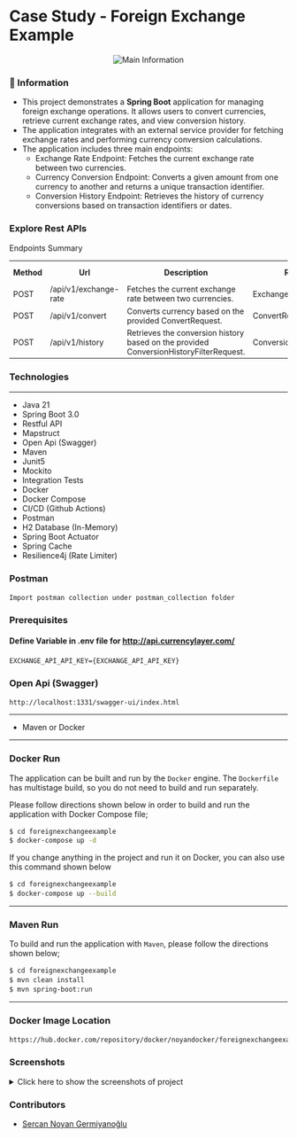 # Case Study - Foreign Exchange Example

<p align="center">
    <img src="screenshots/foreign_exchange_main_image.png" alt="Main Information" width="800" height="450">
</p>

### 📖 Information

<ul style="list-style-type:disc">
  <li>This project demonstrates a <b>Spring Boot</b> application for managing foreign exchange operations. It allows users to convert currencies, retrieve current exchange rates, and view conversion history.</li>
  <li>The application integrates with an external service provider for fetching exchange rates and performing currency conversion calculations.</li>
  <li>The application includes three main endpoints:
    <ul>
      <li>Exchange Rate Endpoint: Fetches the current exchange rate between two currencies.</li>
      <li>Currency Conversion Endpoint: Converts a given amount from one currency to another and returns a unique transaction identifier.</li>
      <li>Conversion History Endpoint: Retrieves the history of currency conversions based on transaction identifiers or dates.</li>
    </ul>
  </li>
</ul>


### Explore Rest APIs

Endpoints Summary

<table style="width:100%">
  <tr>
      <th>Method</th>
      <th>Url</th>
      <th>Description</th>
      <th>Request Body</th>
      <th>Path Variable</th>
      <th>Response</th>
  </tr>
  <tr>
      <td>POST</td>
      <td>/api/v1/exchange-rate</td>
      <td>Fetches the current exchange rate between two currencies.</td>
      <td>ExchangeRateRequest</td>
      <td>None</td>
      <td>ExchangeRateResponse</td>
  </tr>
  <tr>
      <td>POST</td>
      <td>/api/v1/convert</td>
      <td>Converts currency based on the provided ConvertRequest.</td>
      <td>ConvertRequest</td>
      <td>None</td>
      <td>ConvertResponse</td>
  </tr>
  <tr>
      <td>POST</td>
      <td>/api/v1/history</td>
      <td>Retrieves the conversion history based on the provided ConversionHistoryFilterRequest.</td>
      <td>ConversionHistoryFilterRequest</td>
      <td>None</td>
      <td>CustomPage&lt;ConvertHistoryResponse&gt;</td>
  </tr>
</table>


### Technologies

---
- Java 21
- Spring Boot 3.0
- Restful API
- Mapstruct
- Open Api (Swagger)
- Maven
- Junit5
- Mockito
- Integration Tests
- Docker
- Docker Compose
- CI/CD (Github Actions)
- Postman
- H2 Database (In-Memory)
- Spring Boot Actuator
- Spring Cache
- Resilience4j (Rate Limiter)

### Postman

```
Import postman collection under postman_collection folder
```


### Prerequisites

#### Define Variable in .env file for http://api.currencylayer.com/

```
EXCHANGE_API_API_KEY={EXCHANGE_API_API_KEY}
```

### Open Api (Swagger)

```
http://localhost:1331/swagger-ui/index.html
```

---
- Maven or Docker
---


### Docker Run
The application can be built and run by the `Docker` engine. The `Dockerfile` has multistage build, so you do not need to build and run separately.

Please follow directions shown below in order to build and run the application with Docker Compose file;

```sh
$ cd foreignexchangeexample
$ docker-compose up -d
```

If you change anything in the project and run it on Docker, you can also use this command shown below

```sh
$ cd foreignexchangeexample
$ docker-compose up --build
```

---
### Maven Run
To build and run the application with `Maven`, please follow the directions shown below;

```sh
$ cd foreignexchangeexample
$ mvn clean install
$ mvn spring-boot:run
```

---
### Docker Image Location

```
https://hub.docker.com/repository/docker/noyandocker/foreignexchangeexample/general
```

### Screenshots

<details>
<summary>Click here to show the screenshots of project</summary>
    <p> Figure 1 </p>
    <img src ="screenshots/screenshot_1.PNG">
    <p> Figure 2 </p>
    <img src ="screenshots/screenshot_2.PNG">
    <p> Figure 3 </p>
    <img src ="screenshots/screenshot_3.PNG">
    <p> Figure 4 </p>
    <img src ="screenshots/screenshot_4.PNG">
    <p> Figure 5 </p>
    <img src ="screenshots/screenshot_5.PNG">
    <p> Figure 6 </p>
    <img src ="screenshots/screenshot_6.PNG">
    <p> Figure 7 </p>
    <img src ="screenshots/screenshot_7.PNG">
    <p> Figure 8 </p>
    <img src ="screenshots/screenshot_8.PNG">
</details>


### Contributors

- [Sercan Noyan Germiyanoğlu](https://github.com/Rapter1990)